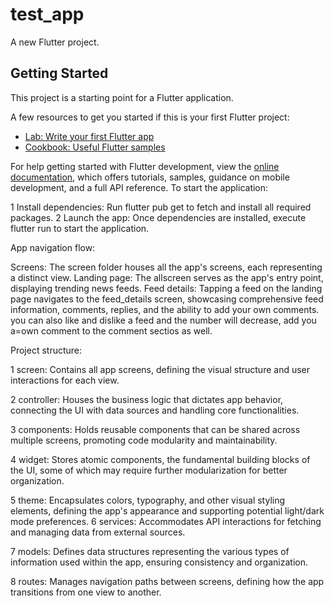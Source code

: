 # test_app

A new Flutter project.

## Getting Started

This project is a starting point for a Flutter application.

A few resources to get you started if this is your first Flutter project:

- [Lab: Write your first Flutter app](https://docs.flutter.dev/get-started/codelab)
- [Cookbook: Useful Flutter samples](https://docs.flutter.dev/cookbook)

For help getting started with Flutter development, view the
[online documentation](https://docs.flutter.dev/), which offers tutorials,
samples, guidance on mobile development, and a full API reference.
To start the application:

1 Install dependencies: Run flutter pub get to fetch and install all required packages.
2 Launch the app: Once dependencies are installed, execute flutter run to start the application.

App navigation flow:

Screens: The screen folder houses all the app's screens, each representing a distinct view.
Landing page: The allscreen serves as the app's entry point, displaying trending news feeds.
Feed details: Tapping a feed on the landing page navigates to the feed_details screen, showcasing comprehensive feed information, comments, replies, and the ability to add your own comments. you can also like and dislike a feed and the number will decrease, add you a=own comment to the comment sectios as well.

Project structure:

1 screen: Contains all app screens, defining the visual structure and user interactions for each view.

2 controller: Houses the business logic that dictates app behavior, connecting the UI with data sources and handling core functionalities.

3 components: Holds reusable components that can be shared across multiple screens, promoting code modularity and maintainability.

4 widget: Stores atomic components, the fundamental building blocks of the UI, some of which may require further modularization for better organization.

5 theme: Encapsulates colors, typography, and other visual styling elements, defining the app's appearance and supporting potential light/dark mode preferences.
6 services: Accommodates API interactions for fetching and managing data from external sources.

7 models: Defines data structures representing the various types of information used within the app, ensuring consistency and organization.

8 routes: Manages navigation paths between screens, defining how the app transitions from one view to another.